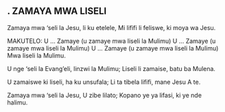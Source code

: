 ## . ZAMAYA MWA LISELI

Zamaya mwa ‘seli la Jesu, li ku etelele,
Mi lififi li feliswe, ki moya wa Jesu.

MAKUTELO:
U … Zamaye
(u zamaye mwa liseli la Mulimu)
U … Zamaye
(u zamaye mwa liseli la Mulimu)
U … Zamaye
(u zamaye mwa liseli la Mulimu)
Mwa liseli la Mulimu.


U nge ‘seli la Evang’eli, linzwi la Mulimu;
Liseli li zamaise, batu ba Mulena.


U zamaiswe ki liseli, ha ku unsufala;
Li ta tibela lififi, mane Jesu A te.


Zamaya mwa ‘seli la Jesu, U zibe lilato;
Kopano ye ya lifasi, ki ye nde halimu.


